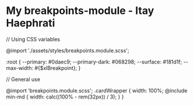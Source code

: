 
# My breakpoints-module - Itay Haephrati

// Using CSS variables

@import './assets/styles/breakpoints.module.scss';

:root {
	--primary: #0daec9;
	--primary-dark: #068298;
	--surface: #181d1f;
	--max-width: #{$xlBreakpoint};
}



// General use

@import 'breakpoints.module.scss';
.cardWrapper {
	width: 100%;
	@include min-md {
		width: calc((100% - rem(32px)) / 3);
	}
}
